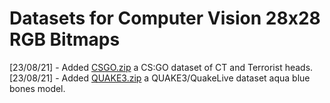 # Datasets for Computer Vision 28x28 RGB Bitmaps

[23/08/21] - Added [CSGO.zip](https://github.com/TFCNN/DOCS/raw/main/DATASETS/CSGO.zip) a CS:GO dataset of CT and Terrorist heads.<br>
[23/08/21] - Added [QUAKE3.zip](https://github.com/TFCNN/DOCS/raw/main/DATASETS/QUAKE3.zip) a QUAKE3/QuakeLive dataset aqua blue bones model.
